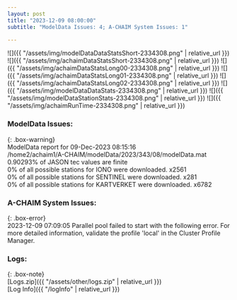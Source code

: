 ```yaml
---
layout: post
title: "2023-12-09 08:00:00"
subtitle: "ModelData Issues: 4; A-CHAIM System Issues: 1"

---
```


![]({{ "/assets/img/modelDataDataStatsShort-2334308.png" | relative_url }})
![]({{ "/assets/img/achaimDataStatsShort-2334308.png" | relative_url }})
![]({{ "/assets/img/achaimDataStatsLong00-2334308.png" | relative_url }})
![]({{ "/assets/img/achaimDataStatsLong01-2334308.png" | relative_url }})
![]({{ "/assets/img/achaimDataStatsLong02-2334308.png" | relative_url }})
![]({{ "/assets/img/modelDataDataStats-2334308.png" | relative_url }})
![]({{ "/assets/img/modelDataStationStats-2334308.png" | relative_url }})
![]({{ "/assets/img/achaimRunTime-2334308.png" | relative_url }})


### ModelData Issues:  
  
{: .box-warning}  
 ModelData report for 09-Dec-2023 08:15:16   
 /home2/achaim1/A-CHAIM/modelData/2023/343/08/modelData.mat   
 0.90293% of JASON tec values are finite   
 0% of all possible stations for IONO were downloaded. x2561   
 0% of all possible stations for SENTINEL were downloaded. x281   
 0% of all possible stations for KARTVERKET were downloaded. x6782   
  
### A-CHAIM System Issues:  
  
{: .box-error}  
2023-12-09 07:09:05 Parallel pool failed to start with the following error. For more detailed information, validate the profile 'local' in the Cluster Profile Manager.  

### Logs:  
  
{: .box-note}  
[Logs.zip]({{ "/assets/other/logs.zip" | relative_url }})  
[Log Info]({{ "/logInfo" | relative_url }})  
